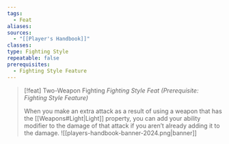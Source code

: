 ```yaml
---
tags:
  - Feat
aliases: 
sources:
  - "[[Player's Handbook]]"
classes: 
type: Fighting Style
repeatable: false
prerequisites:
  - Fighting Style Feature
---
```

>[!feat] Two-Weapon Fighting
>_Fighting Style Feat (Prerequisite: Fighting Style Feature)_
>
>When you make an extra attack as a result of using a weapon that has the [[Weapons#Light\|Light]] property, you can add your ability modifier to the damage of that attack if you aren’t already adding it to the damage.
![[players-handbook-banner-2024.png|banner]]